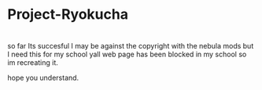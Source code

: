 # <h1>Project-Ryokucha<h1>
<p> so far Its succesful I may be against the copyright with the nebula mods but I need this for my school yall web page has been blocked in my school so im recreating it.</p> hope you understand.

